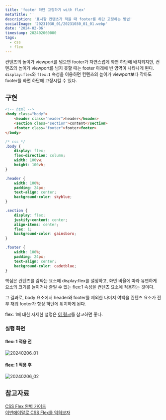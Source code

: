 ```yaml
---
title: 'footer 하단 고정하기 with flex'
metaTitle: ''
description: '표시할 컨텐츠가 적을 때 footer를 하단 고정하는 방법'
socialImage: '20231030_01/20231030_01_01.webp'
date: '2024-02-06'
timestamp: 202402060000
tags:
  - css
  - flex
---
```


컨텐츠의 높이가 viewport를 넘으면 footer가 자연스럽게 화면 하단에 배치되지만, 컨텐츠의 높이가 viewport를 넘지 못할 때는 footer 아래에 빈 영역이 나타나게 된다. `display:flex`와 `flex:1` 속성을 이용하면 컨텐츠의 높이가 viewport보다 작아도 footer를 화면 하단에 고정시킬 수 있다.

## 구현
```html
<!-- html -->
<body class="body">
    <header class="header">header</header>
    <section class="section">content</section>
    <footer class="footer">footer<footer>
</body>
```

```css
/* css */
.body {
    display: flex;
    flex-direction: column;
    width: 100vw;
    height: 100vh;
}

.header {
    width: 100%;
    padding: 24px;
    text-align: center;
    background-color: skyblue;
}

.section {
    display: flex;
    justify-content: center;
    align-items: center;
    flex: 1;
    background-color: gainsboro;
}

.footer {
    width: 100%;
    padding: 24px;
    text-align: center;
    background-color: cadetblue;
}
```

핵심은 컨텐츠를 감싸는 요소에 display:flex를 설정하고, 화면 비율에 따라 유연하게 요소의 크기를 늘이거나 줄일 수 있는 flex:1 속성을 컨텐츠 요소에 적용하는 것이다.

그 결과로, body 요소에서 header와 footer를 제외한 나머지 여백을 컨텐츠 요소가 전부 채워 footer가 항상 하단에 위치하게 된다.

flex: 1에 대한 자세한 설명은 [이 링크](https://www.heropy.dev/p/Ha29GI#h3_flex)를 참고하면 좋다.


### 실행 화면
#### flex: 1 적용 전
![20240206_01](https://hfjaydlcifnsisqntesa.supabase.co/storage/v1/object/public/se9round-images/20240206_01/20240206_01_01.webp)

#### flex: 1 적용 후
![20240206_02](https://hfjaydlcifnsisqntesa.supabase.co/storage/v1/object/public/se9round-images/20240206_01/20240206_01_02.webp)


## 참고자료
[CSS Flex 완벽 가이드](https://www.heropy.dev/p/Ha29GI)  
[이번에야말로 CSS Flex를 익혀보자](https://studiomeal.com/archives/197)